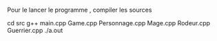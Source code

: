  Pour le lancer le programme , compiler les sources

 cd src
 g++ main.cpp Game.cpp Personnage.cpp Mage.cpp Rodeur.cpp Guerrier.cpp
 ./a.out
